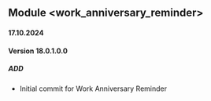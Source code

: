 ## Module <work_anniversary_reminder>

#### 17.10.2024
#### Version 18.0.1.0.0
##### ADD
- Initial commit for Work Anniversary Reminder
